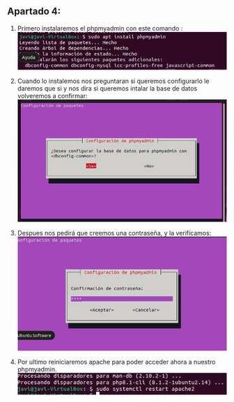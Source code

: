 ## Apartado 4:
1. Primero instalaremos el phpmyadmin con este comando :  
![Texto alternativo](./Fotos/e4/f4-1.png)

2. Cuando lo instalemos nos preguntaran si queremos configurarlo le daremos que si y nos dira si queremos intalar la base de datos volveremos a confirmar:  
![Texto alternativo](./Fotos/e4/f4-2.png)

3. Despues nos pedirá que creemos una contraseña, y la verificamos:  
![Texto alternativo](./Fotos/e4/f4-3.png)

4. Por ultimo reiniciaremos apache para poder acceder ahora a nuestro phpmyadmin.  
![Texto alternativo](./Fotos/e4/f4-4.png)

